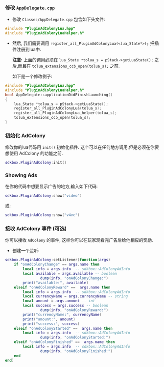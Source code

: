 ### 修改 `AppDelegate.cpp`
* 修改 `Classes/AppDelegate.cpp` 包含如下头文件:
```cpp
#include "PluginAdColonyLua.hpp"
#include "PluginAdColonyLuaHelper.h"
```

* 然后, 我们需要调用 `register_all_PluginAdColonyLua(<lua_State*>);` 把插件注册到lua中.

  __注意:__ 上面的调用必须在 `lua_State *tolua_s = pStack->getLuaState();` 之后,而且在 `tolua_extensions_ccb_open(tolua_s);` 之前.

	如下是一个修改例子:
```cpp
#include "PluginAdColonyLua.hpp"
#include "PluginAdColonyLuaHelper.h"
bool AppDelegate::applicationDidFinishLaunching()
{
	lua_State *tolua_s = pStack->getLuaState();
	register_all_PluginAdColonyLua(tolua_s);
	register_all_PluginAdColonyLua_helper(tolua_s);
	tolua_extensions_ccb_open(tolua_s);
}
```

### 初始化 AdColony
修改你的lua代码用 `init()` 初始化插件. 这个可以在任何地方调用,但是必须在你要想使用 AdColony 的功能之前.
```lua
sdkbox.PluginAdColony:init()
```

### Showing Ads
在你的代码中想要显示广告的地方,输入如下代码:
```lua
sdkbox.PluginAdColony:show("video")
```
或:
```lua
sdkbox.PluginAdColony:show("v4vc")
```

### 接收 AdColony 事件 (可选)
你可以接收 `AdColony` 的事件, 这样你可以在玩家观看完广告后给他相应的奖励.

* 创建一个监听:
```lua
sdkbox.PluginAdColony:setListener(function(args)
    if "onAdColonyChange" == args.name then
        local info = args.info  -- sdkbox::AdColonyAdInfo
        local available = args.available -- boolean
				dump(info, "onAdColonyChange:")
        print("available:", available)
    elseif "onAdColonyReward" ==  args.name then
        local info = args.info  -- sdkbox::AdColonyAdInfo
        local currencyName = args.currencyName -- string
        local amount = args.amount -- int
        local success = args.success -- boolean
				dump(info, "onAdColonyReward:")
        print("currencyName:", currencyName)
        print("amount:", amount)
        print("success:", success)
    elseif "onAdColonyStarted" ==  args.name then
        local info = args.info  -- sdkbox::AdColonyAdInfo
				dump(info, "onAdColonyStarted:")
    elseif "onAdColonyFinished" ==  args.name then
        local info = args.info  -- sdkbox::AdColonyAdInfo
				dump(info, "onAdColonyFinished:")
    end
end)
```
